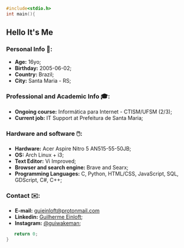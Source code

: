 ```c
#include<stdio.h>
int main(){
```
## Hello It's Me

### Personal Info 🙋:
- <b>Age:</b> 16yo;
- <b>Birthday:</b> 2005-06-02;
- <b>Country:</b> Brazil;
- <b>City:</b> Santa Maria - RS;

### Professional and Academic Info 🎓:
- <b>Ongoing course:</b> Informática para Internet - CTISM/UFSM (2/3);
- <b>Current job:</b> IT Support at Prefeitura de Santa Maria;

### Hardware and software 🖱️:
- <b>Hardware:</b> Acer Aspire Nitro 5 AN515-55-50JB;
- <b>OS:</b> Arch Linux + i3;
- <b>Text Editor:</b> Vi Improved;
- <b>Browser and search engine:</b> Brave and Searx;
- <b>Programming Languages:</b> C, Python, HTML/CSS, JavaScript, SQL, GDScript, C#, C++;

### Contact ✉️:
- <b>E-mail:</b> guieinloft@protonmail.com
- <b>Linkedin:</b> [Guilherme Einloft](https://www.linkedin.com/in/guilherme-einloft-586615215);
- <b>Instagram:</b> [@guiwakeman](instagram.com/guiwakeman);
```c
   return 0;
}
```